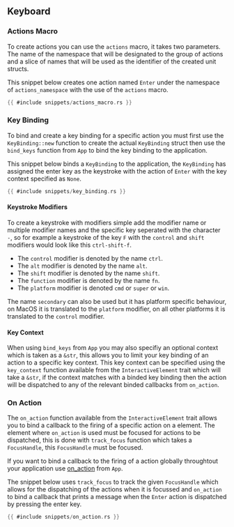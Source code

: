 ## Keyboard

### Actions Macro

To create actions you can use the `actions` macro, it takes two parameters. The name of the namespace that will be designated to the group of actions and a slice of names that will be used as the identifier of the created unit structs.

This snippet below creates one action named `Enter` under the namespace of `actions_namespace` with the use of the `actions` macro.

```rust
{{ #include snippets/actions_macro.rs }}
```

### Key Binding

To bind and create a key binding for a specific action you must first use the `KeyBinding::new` function to create the actual `KeyBinding` struct then use the `bind_keys` function from `App` to bind the key binding to the application.

This snippet below binds a `KeyBinding` to the application, the `KeyBinding` has assigned the enter key as the keystroke with the action of `Enter` with the key context specified as `None`.

```rust
{{ #include snippets/key_binding.rs }}
```

#### Keystroke Modifiers

To create a keystroke with modifiers simple add the modifier name or multiple modifier names and the specific key seperated with the character `-`, so for example a keystroke of the key `F` with the `control` and `shift` modifiers would look like this `ctrl-shift-f`.

- The `control` modifier is denoted by the name `ctrl`.
- The `alt` modifier is denoted by the name `alt`.
- The `shift` modifier is denoted by the name `shift`.
- The `function` modifier is denoted by the name `fn`.
- The `platform` modifier is denoted `cmd` or `super` or `win`.

The name `secondary` can also be used but it has platform specific behaviour, on MacOS it is translated to the `platform` modifier, on all other platforms it is translated to the `control` modifier.

#### Key Context

When using `bind_keys` from `App` you may also specifiy an optional context which is taken as a `&str`, this allows you to limit your key binding of an action to a specific key context. This key context can be specified using the `key_context` function available from the `InteractiveElement` trait which will take a `&str`, if the context matches with a binded key binding then the action will be dispatched to any of the relevant binded callbacks from `on_action`.

### On Action

The `on_action` function available from the `InteractiveElement` trait allows you to bind a callback to the firing of a specific action on a element. The element where `on_action` is used must be focused for actions to be dispatched, this is done with `track_focus` function which takes a `FocusHandle`, this `FocusHandle` must be focused.

If you want to bind a callback to the firing of a action globally throughtout your application use [on_action](../architecture/app.md#on-action) from `App`.

The snippet below uses `track_focus` to track the given `FocusHandle` which allows for the dispatching of the actions when it is focussed and `on_action` to bind a callback that prints a message when the `Enter` action is dispatched by pressing the enter key.

```rust
{{ #include snippets/on_action.rs }}
```
